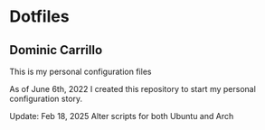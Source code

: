 # Dotfiles

## Dominic Carrillo

This is my personal configuration files

As of June 6th, 2022 I created this repository to start my personal configuration story.

Update: Feb 18, 2025 Alter scripts for both Ubuntu and Arch
